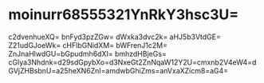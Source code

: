 # moinurr68555321YnRkY3hsc3U=
c2dvenhueXQ=
bnFyd3pzZGw=
dWxka3dvc2k=
aHJ5b3VtdGE=
Z21udGJoeWk=
cHFlbGNidXM=
bWFrenJ1c2M=
ZnJnaHlwdGU=bGpudmh6dXI=
bmhzdHBjeGs=
cGlya3Nhdnk=d29sdGpybXo=d3NxeGt2ZnNqaW12Y2U=cmxnb2V4eW4=dGVjZHBsbnU=a25heXN6ZnI=amdwbGhiZms=anVxaXZicm8=aG4=
